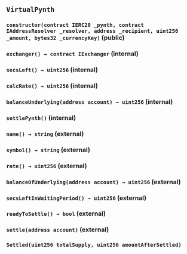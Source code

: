 ## `VirtualPynth`

### `constructor(contract IERC20 _pynth, contract IAddressResolver _resolver, address _recipient, uint256 _amount, bytes32 _currencyKey)` (public)

### `exchanger() → contract IExchanger` (internal)

### `secsLeft() → uint256` (internal)

### `calcRate() → uint256` (internal)

### `balanceUnderlying(address account) → uint256` (internal)

### `settlePynth()` (internal)

### `name() → string` (external)

### `symbol() → string` (external)

### `rate() → uint256` (external)

### `balanceOfUnderlying(address account) → uint256` (external)

### `secsLeftInWaitingPeriod() → uint256` (external)

### `readyToSettle() → bool` (external)

### `settle(address account)` (external)

### `Settled(uint256 totalSupply, uint256 amountAfterSettled)`
